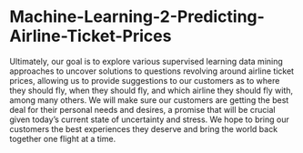 # Machine-Learning-2-Predicting-Airline-Ticket-Prices

Ultimately, our goal is to explore various supervised learning data mining approaches to
uncover solutions to questions revolving around airline ticket prices, allowing us to provide
suggestions to our customers as to where they should fly, when they should fly, and which
airline they should fly with, among many others. We will make sure our customers are getting
the best deal for their personal needs and desires, a promise that will be crucial given today’s
current state of uncertainty and stress. We hope to bring our customers the best experiences
they deserve and bring the world back together one flight at a time.
